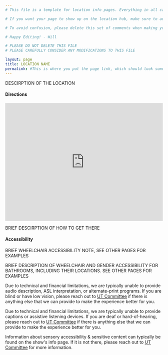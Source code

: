 ```yaml
---
# This file is a template for location info pages. Everything in all caps should be replaced with the relevant info about your location. To avoid confusion, please also delete this set of comments when making your page. For specific examples, the pages for West, East, the FXK, and 501 all follow this format. Feel free to add more infomation as you see fit, just test before you push. 

# If you want your page to show up on the location hub, make sure to add the relevant info and link to _pages/locations/location-hub.md

# To avoid confusion, please delete this set of comments when making your page.

# Happy Editing! - Will

# PLEASE DO NOT DELETE THIS FILE
# PLEASE CAREFULLY CONSIDER ANY MODIFICATIONS TO THIS FILE 

layout: page
title: LOCATION NAME
permalink: #This is where you put the page link, which should look something like "locations/LOCATION NAME". Use a short form of the location name that is either only one word or hyphenated
---
```


DESCIRPTION OF THE LOCATION 

<!-- e.g. format:
    Located on the Nth floor of the [LOCATION NAME](LOCATION WEBSITE), LOCATION NAME is a TYPE OF LOCATION with N seats.

    UT uses NAME OF LOCATION for THINGS THAT HAPPEN THERE 
-->

#### **Directions** 

<!-- To generate this code, go to Google Maps, hit Share then Embed, and copy the code. In my experience, it does a weird squishing thing when embedded into the page if it's too zoomed in. The embed will copy the zoom level of the map when you hit the share button, so zooming out should fix it. -->
<iframe src="https://www.google.com/maps/embed?pb=!1m18!1m12!1m3!1d1250!2d-87.60396645757874!3d41.785484267101!2m3!1f0!2f0!3f0!3m2!1i1024!2i768!4f13.1!3m3!1m2!1s0x880e293b56e5605f%3A0x6c39cb25111a7dc8!2sReva%20and%20David%20Logan%20Center%20for%20the%20Arts!5e1!3m2!1sen!2sca!4v1750468816602!5m2!1sen!2sca" style="border:0; display:block; margin:auto; margin-bottom:0.5rem; width:min(100%, 600px); aspect-ratio:4/3" allowfullscreen="" loading="lazy" referrerpolicy="no-referrer-when-downgrade"></iframe>

BRIEF DESCIRPTION OF HOW TO GET THERE

#### **Accessibility**

BRIEF WHEELCHAIR ACCESSIBILITY NOTE, SEE OTHER PAGES FOR EXAMPLES

BRIEF DESCRIPTION OF WHEELCHAIR AND GENDER ACCESSIBILITY FOR BATHROOMS, INCLUDING THEIR LOCATIONS. SEE OTHER PAGES FOR EXAMPLES

Due to technical and financial limitations, we are typically unable to provide audio description, ASL interpretation, or alternate-print programs. If you are blind or have low vision, please reach out to [UT Committee](mailto:ut-committee@lists.uchicago.edu) if there is anything else that we can provide to make the experience better for you.

Due to technical and financial limitations, we are typically unable to provide captions or assistive listening devices. If you are deaf or hard-of-hearing, please reach out to [UT Committee](mailto:ut-committee@lists.uchicago.edu) if there is anything else that we can provide to make the experience better for you.

Information about sensory accessibility & sensitive content can typically be found on the show's info page. If it is not there, please reach out to [UT Committee](mailto:ut-committee@lists.uchicago.edu) for more information.
